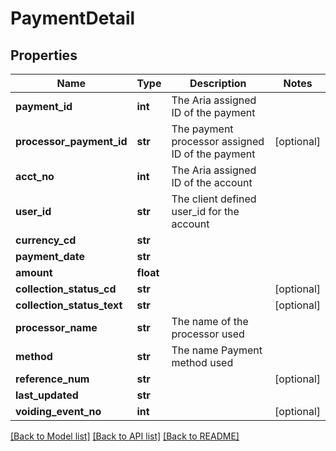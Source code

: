 # PaymentDetail

## Properties
Name | Type | Description | Notes
------------ | ------------- | ------------- | -------------
**payment_id** | **int** | The Aria assigned ID of the payment | 
**processor_payment_id** | **str** | The payment processor assigned ID of the payment | [optional] 
**acct_no** | **int** | The Aria assigned ID of the account | 
**user_id** | **str** | The client defined user_id for the account | 
**currency_cd** | **str** |  | 
**payment_date** | **str** |  | 
**amount** | **float** |  | 
**collection_status_cd** | **str** |  | [optional] 
**collection_status_text** | **str** |  | [optional] 
**processor_name** | **str** | The name of the processor used | 
**method** | **str** | The name Payment method used | 
**reference_num** | **str** |  | [optional] 
**last_updated** | **str** |  | 
**voiding_event_no** | **int** |  | [optional] 

[[Back to Model list]](../README.md#documentation-for-models) [[Back to API list]](../README.md#documentation-for-api-endpoints) [[Back to README]](../README.md)


